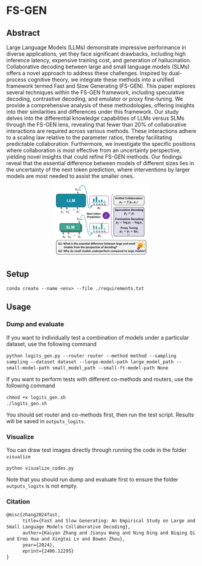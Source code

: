 # FS-GEN
## Abstract
Large Language Models (LLMs) demonstrate impressive performance in diverse applications, yet they face significant drawbacks, including high inference latency, expensive training cost, and generation of hallucination. Collaborative decoding between large and small language models (SLMs) offers a novel approach to address these challenges. Inspired by dual-process cognitive theory, we integrate these methods into a unified framework termed Fast and Slow Generating (FS-GEN). This paper explores several techniques within the FS-GEN framework, including speculative decoding, contrastive decoding, and emulator or proxy fine-tuning. We provide a comprehensive analysis of these methodologies, offering insights into their similarities and differences under this framework. Our study delves into the differential knowledge capabilities of LLMs versus SLMs through the FS-GEN lens, revealing that fewer than 20\% of collaborative interactions are required across various methods. These interactions adhere to a scaling law relative to the parameter ratios, thereby facilitating predictable collaboration. Furthermore, we investigate the specific positions where collaboration is most effective from an uncertainty perspective, yielding novel insights that could refine FS-GEN methods. Our findings reveal that the essential difference between models of different sizes lies in the uncertainty of the next token prediction, where interventions by larger models are most needed to assist the smaller ones.


<div align="center">
    <a href="./">
        <img src="./data/intro.png" width="50%"/>
    </a>
</div>


## Setup
```shell
conda create --name <env> --file ./requirements.txt
```

## Usage

### Dump and evaluate
If you want to individually test a combination of models under a particular dataset, use the following command
```shell
python logits_gen.py --router router --method method --sampling sampling --dataset dataset --large-model-path large_model_path --small-model-path small_model_path --small-ft-model-path None
```

If you want to perform tests with different co-methods and routers, use the following command

```shell
chmod +x logits_gen.sh
./logits_gen.sh
```
You should set router and co-methods first, then run the test script. Results will be saved in ```outputs_logits```.



### Visualize
You can draw test images directly through running the code in the folder ```visualize```
```shell
python visualize_codes.py
```
Note that you should run dump and evaluate first to ensure the folder ```outputs_logits``` is not empty.


### Citation
```
@misc{zhang2024fast,
      title={Fast and Slow Generating: An Empirical Study on Large and Small Language Models Collaborative Decoding}, 
      author={Kaiyan Zhang and Jianyu Wang and Ning Ding and Biqing Qi and Ermo Hua and Xingtai Lv and Bowen Zhou},
      year={2024},
      eprint={2406.12295}
}
```